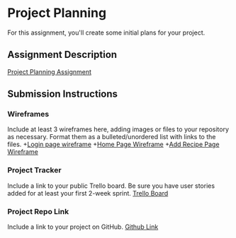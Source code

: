 # Project Planning
For this assignment, you'll create some initial plans for your project.

## Assignment Description
[Project Planning Assignment](https://education.launchcode.org/liftoff/modules/assignments/project-planning)

## Submission Instructions

### Wireframes

Include at least 3 wireframes here, adding images or files to your repository as necessary. Format them as a bulleted/unordered list with links to the files.
+[Login page wireframe](https://github.com/daniboggs22/liftoff-assignments/blob/master/P3-Project_Planning/Recipe_Wireframes/Recipe%20Website-Login%20page.drawio.pdf)
+[Home Page Wireframe](https://github.com/daniboggs22/liftoff-assignments/blob/master/P3-Project_Planning/Recipe_Wireframes/Recipe%20Website-%20Home%20Page.drawio.pdf)
+[Add Recipe Page Wireframe](https://github.com/daniboggs22/liftoff-assignments/blob/master/P3-Project_Planning/Recipe_Wireframes/Recipe%20Website-%20Add%20Recipe.drawio.pdf)
### Project Tracker

Include a link to your public Trello board. Be sure you have user stories added for at least your first 2-week sprint.
[Trello Board](https://trello.com/b/FFEX5ihc/liftoff-apr-2023-meal-prep-app)
### Project Repo Link

Include a link to your project on GitHub.
[Github Link](https://github.com/Apr-23-LC-LiftOff-STL/Recipe-Hive)
